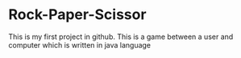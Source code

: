 # Rock-Paper-Scissor
This is my first project in github.
This is a game between a user and computer which is written in java language
                
